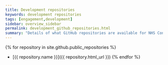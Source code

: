 ```yaml
---
title: Development repositories
keywords: development repositories
tags: [engagement,development]
sidebar: overview_sidebar
permalink: development_github_repositories.html
summary: "Details of what GitHub repositories are available for NHS Connect"
---
```


{% for repository in site.github.public_repositories %}
  * [{{ repository.name }}]({{ repository.html_url }})
{% endfor %}
